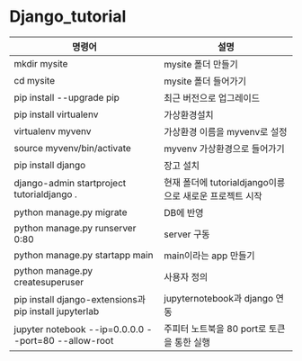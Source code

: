 # Django_tutorial

|명령어|설명|
|------|-------|
|mkdir mysite|mysite 폴더 만들기|
|cd mysite|mysite 폴더 들어가기|
|pip install --upgrade pip|최근 버전으로 업그레이드|
|pip install virtualenv|가상환경설치|
|virtualenv myvenv|가상환경 이름을 myvenv로 설정|
|source myvenv/bin/activate|myvenv 가상환경으로 들어가기|
|pip install django|장고 설치|
|django-admin startproject tutorialdjango .|현재 폴더에 tutorialdjango이릉으로 새로운 프로젝트 시작|
|python manage.py migrate|DB에 반영|
|python manage.py runserver 0:80|server 구동|
|python manage.py startapp main|main이라는 app 만들기|
|python manage.py createsuperuser|사용자 정의|
|pip install django-extensions과 pip install jupyterlab|jupyternotebook과 django 연동|
|jupyter notebook --ip=0.0.0.0 --port=80 --allow-root|주피터 노트북을 80 port로 토큰을 통한 실행|
